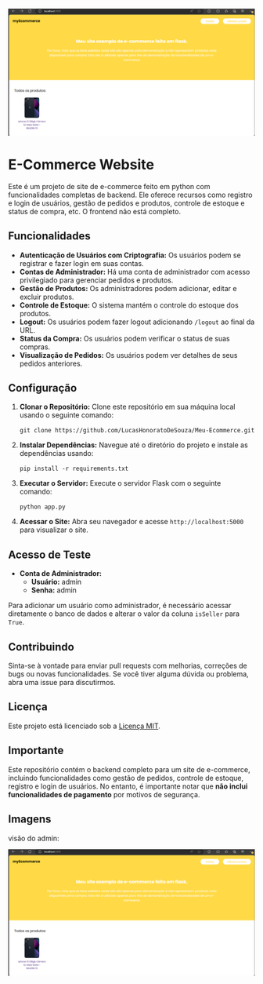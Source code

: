 ![Preview-Screens](image.png)

# E-Commerce Website

Este é um projeto de site de e-commerce feito em python com funcionalidades completas de backend. Ele oferece recursos como registro e login de usuários, gestão de pedidos e produtos, controle de estoque e status de compra, etc. O frontend não está completo.

## Funcionalidades

- **Autenticação de Usuários com Criptografia:** Os usuários podem se registrar e fazer login em suas contas.
- **Contas de Administrador:** Há uma conta de administrador com acesso privilegiado para gerenciar pedidos e produtos.
- **Gestão de Produtos:** Os administradores podem adicionar, editar e excluir produtos.
- **Controle de Estoque:** O sistema mantém o controle do estoque dos produtos.
- **Logout:** Os usuários podem fazer logout adicionando `/logout` ao final da URL.
- **Status da Compra:** Os usuários podem verificar o status de suas compras.
- **Visualização de Pedidos:** Os usuários podem ver detalhes de seus pedidos anteriores.

## Configuração

1. **Clonar o Repositório:** Clone este repositório em sua máquina local usando o seguinte comando:

   ```
   git clone https://github.com/LucasHonoratoDeSouza/Meu-Ecommerce.git
   ```

2. **Instalar Dependências:** Navegue até o diretório do projeto e instale as dependências usando:

   ```
   pip install -r requirements.txt
   ```

3. **Executar o Servidor:** Execute o servidor Flask com o seguinte comando:

   ```
   python app.py
   ```

4. **Acessar o Site:** Abra seu navegador e acesse `http://localhost:5000` para visualizar o site.

## Acesso de Teste

- **Conta de Administrador:**
  - **Usuário:** admin
  - **Senha:** admin

Para adicionar um usuário como administrador, é necessário acessar diretamente o banco de dados e alterar o valor da coluna `isSeller` para `True`.

## Contribuindo

Sinta-se à vontade para enviar pull requests com melhorias, correções de bugs ou novas funcionalidades. Se você tiver alguma dúvida ou problema, abra uma issue para discutirmos.

## Licença

Este projeto está licenciado sob a [Licença MIT](LICENSE).

## Importante

Este repositório contém o backend completo para um site de e-commerce, incluindo funcionalidades como gestão de pedidos, controle de estoque, registro e login de usuários. No entanto, é importante notar que **não inclui funcionalidades de pagamento** por motivos de segurança.

## Imagens

visão do admin:

![Visão de Administrador](image.png)
